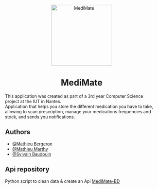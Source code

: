 <p align="center">
  <img src="https://media.discordapp.net/attachments/1159408642303463444/1187332586255700038/icon.png?ex=65bb6aa4&is=65a8f5a4&hm=94badc5e94be7416c6859611091596d295aaa824a37e4e3bd6d7891e722d9870&=&format=webp&quality=lossless&width=594&height=594" alt="MediMate" height="200">
</p>
<h1 align="center">MediMate</h1>

This application was created as part of a 3rd year Computer Science project at the IUT in Nantes.  
Application that helps you store the different medication you have to take, allowing to scan prescription, manage your medications frequencies and stock, and sends you notifications.




## Authors

- [@Mathieu Bergeron](https://www.github.com/Mthieu44)
- [@Mathieu Marthy](https://www.github.com/MathieuMarthy)
- [@Sylvain Baudouin](https://www.github.com/syysy)


## Api repository

Python script to clean data & create an Api
[MediMate-BD](https://github.com/MathieuMarthy/Medimate-BD)

